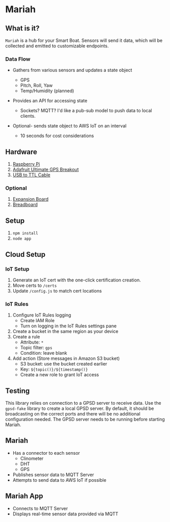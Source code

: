 # Mariah

## What is it?
`Mariah` is a hub for your Smart Boat. Sensors will send it data, which will be
collected and emitted to customizable endpoints.

### Data Flow
* Gathers from various sensors and updates a state object
	* GPS
	* Pitch, Roll, Yaw
	* Temp/Humidity (planned)

* Provides an API for accessing state
	* Sockets? MQTT? I'd like a pub-sub model to push data to local clients.

* Optional- sends state object to AWS IoT on an interval
	* 10 seconds for cost considerations

## Hardware
1. [Raspberry Pi](http://amzn.to/2CZ7Lzy)
1. [Adafruit Ultimate GPS Breakout](http://amzn.to/2CuXCcF)
1. [USB to TTL Cable](http://amzn.to/2CYqrzh)

### Optional
1. [Expansion Board](http://amzn.to/2COXpoP)
1. [Breadboard](http://amzn.to/2CI313j)

## Setup
1. `npm install`
1. `node app`

## Cloud Setup
### IoT Setup
1. Generate an IoT cert with the one-click certification creation.
1. Move certs to `/certs`
1. Update `/config.js` to match cert locations

### IoT Rules
1. Configure IoT Rules logging
	* Create IAM Role
	* Turn on logging in the IoT Rules settings pane
1. Create a bucket in the same region as your device
1. Create a rule
	* Attribute: `*`
	* Topic filter: `gps`
	* Condition: leave blank
1. Add action (Store messages in Amazon S3 bucket)
	* S3 bucket: use the bucket created earlier
	* Key: `${topic()}/${timestamp()}`
	* Create a new role to grant IoT access

## Testing
This library relies on connection to a GPSD server to receive data. Use the `gpsd-fake` library to create a local GPSD server. By default, it should be broadcasting on the correct ports and there will be no additional configuration needed. The GPSD server needs to be running before starting Mariah.

## Mariah
* Has a connector to each sensor
	* Clinometer
	* DHT
	* GPS
* Publishes sensor data to MQTT Server
* Attempts to send data to AWS IoT if possible

## Mariah App
* Connects to MQTT Server
* Displays real-time sensor data provided via MQTT
